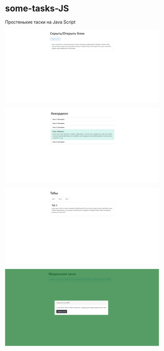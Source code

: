 # some-tasks-JS

Простенькие таски на Java Script
 
![show hide block](https://github.com/8807010/some-tasks-JS/blob/master/preview-01-show-hide-block.jpg)

![accordeon](https://github.com/8807010/some-tasks-JS/blob/master/preview-02-accordeon.jpg)

![tabs](https://github.com/8807010/some-tasks-JS/blob/master/preview-03-tabs.jpg)

![modal](https://github.com/8807010/some-tasks-JS/blob/master/preview-04-modal.jpg)
